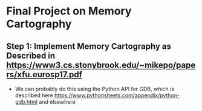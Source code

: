 # Final Project on Memory Cartography

## Step 1: Implement Memory Cartography as Described in https://www3.cs.stonybrook.edu/~mikepo/papers/xfu.eurosp17.pdf

* We can probably do this using the Python API for GDB, which is described here https://www.pythonsheets.com/appendix/python-gdb.html and elsewhere

